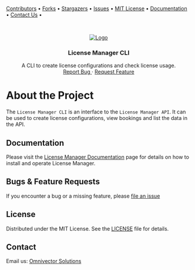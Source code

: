 [contributors-url]: https://github.com/omnivector-solutions/license-manager/graphs/contributors
[forks-url]: https://github.com/omnivector-solutions/license-manager/network/members
[stars-url]: https://github.com/omnivector-solutions/license-manager/stargazers
[issues-url]: https://github.com/omnivector-solutions/license-manager/issues
[license-url]: https://github.com/omnivector-solutions/license-manager/blob/master/LICENSE
[docs-url]: https://omnivector-solutions.github.io/license-manager/
[contact-us]: mailto:info@omnivector.solutions

[Contributors][contributors-url] •
[Forks][forks-url] •
[Stargazers][stars-url] •
[Issues][issues-url] •
[MIT License][license-url] •
[Documentation][docs-url] •
[Contact Us][contact-us] •

<!-- PROJECT LOGO -->
<br />
<p align="center">
  <a href="https://github.com/omnivector-solutions/license-manager">
    <img src="https://omnivector-public-assets.s3.us-west-2.amazonaws.com/branding/omnivector-logo-text-black-horz.png" alt="Logo">
  </a>

  <h3 align="center">License Manager CLI</h3>

  <p align="center">
    A CLI to create license configurations and check license usage.
    <br />
    <a href="https://github.com/omnivector-solutions/license-manager/issues">
        Report Bug
    </a>
    ·
    <a href="https://github.com/omnivector-solutions/license-manager/issues">
        Request Feature
    </a>
  </p>
</p>


# About the Project

The ``License Manager CLI`` is an interface to the ``License Manager API``. It can be used to create license configurations, view bookings
and list the data in the API.


## Documentation

Please visit the
[License Manager Documentation][docs-url]
page for details on how to install and operate License Manager.


## Bugs & Feature Requests

If you encounter a bug or a missing feature, please
[file an issue][issues-url]


## License
Distributed under the MIT License. See the [LICENSE][license-url] file for details.


## Contact
Email us: [Omnivector Solutions][contact-us]
